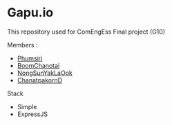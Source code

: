 # Gapu.io
This repository used for ComEngEss Final project (G10)

Members :
- [Phumsiri](https://github.com/Phumsirii)
- [BoomChanotai](https://github.com/boomchanotai)
- [NongSunYakLaOok](https://github.com/Kchanatipz)
- [ChanatpakornD](https://github.com/ChanatpakornD)

Stack
- Simple
- ExpressJS
